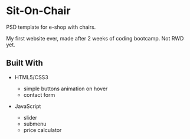# Sit-On-Chair
PSD template for e-shop with chairs.

My first website ever, made after 2 weeks of coding bootcamp. Not RWD yet.

## Built With

* HTML5/CSS3
  - simple buttons animation on hover
  - contact form

* JavaScript
  - slider
  - submenu
  - price calculator
